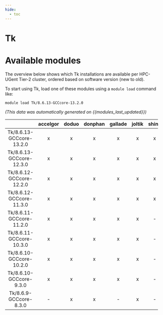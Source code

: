 ```yaml
---
hide:
  - toc
---
```


Tk
==

# Available modules


The overview below shows which Tk installations are available per HPC-UGent Tier-2 cluster, ordered based on software version (new to old).

To start using Tk, load one of these modules using a `module load` command like:

```shell
module load Tk/8.6.13-GCCcore-13.2.0
```

*(This data was automatically generated on {{modules_last_updated}})*  

| |accelgor|doduo|donphan|gallade|joltik|shinx|skitty|
| :---: | :---: | :---: | :---: | :---: | :---: | :---: | :---: |
|Tk/8.6.13-GCCcore-13.2.0|x|x|x|x|x|x|x|
|Tk/8.6.13-GCCcore-12.3.0|x|x|x|x|x|x|x|
|Tk/8.6.12-GCCcore-12.2.0|x|x|x|x|x|x|-|
|Tk/8.6.12-GCCcore-11.3.0|x|x|x|x|x|x|-|
|Tk/8.6.11-GCCcore-11.2.0|x|x|x|x|x|-|-|
|Tk/8.6.11-GCCcore-10.3.0|x|x|x|x|x|-|-|
|Tk/8.6.10-GCCcore-10.2.0|x|x|x|x|x|-|-|
|Tk/8.6.10-GCCcore-9.3.0|x|x|x|x|x|-|-|
|Tk/8.6.9-GCCcore-8.3.0|-|x|x|-|x|-|-|
